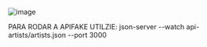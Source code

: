 ![image](https://github.com/user-attachments/assets/d56f672f-c7c9-4fe7-a0e8-8a7738bf18bf)

PARA RODAR A APIFAKE UTILZIE: json-server --watch api-artists/artists.json --port 3000
